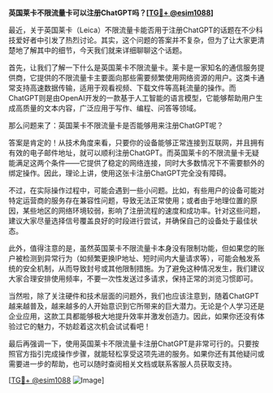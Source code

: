 **英国莱卡不限流量卡可以注册ChatGPT吗？[[TG💪+ @esim1088](https://t.me/s/esim1088)]**

最近，关于英国莱卡（Leica）不限流量卡能否用于注册ChatGPT的话题在不少科技爱好者中引发了热烈讨论。其实，这个问题的答案并不复杂，但为了让大家更清楚地了解其中的细节，今天我们就来详细聊聊这个话题。

首先，让我们了解一下什么是英国莱卡不限流量卡。莱卡是一家知名的通信服务提供商，它提供的不限流量卡主要面向那些需要频繁使用网络资源的用户。这类卡通常支持高速数据传输，适用于观看视频、下载文件等高耗流量的操作。而ChatGPT则是由OpenAI开发的一款基于人工智能的语言模型，它能够帮助用户生成高质量的文本内容，广泛应用于写作、编程、问答等领域。

那么问题来了：英国莱卡不限流量卡是否能够用来注册ChatGPT呢？

答案是肯定的！从技术角度来看，只要你的设备能够正常连接到互联网，并且拥有有效的电子邮件地址，就可以顺利注册ChatGPT。而英国莱卡的不限流量卡无疑能满足这两个条件——它提供了稳定的网络连接，同时大多数情况下不需要额外的绑定操作。因此，理论上讲，使用这张卡注册ChatGPT完全没有障碍。

不过，在实际操作过程中，可能会遇到一些小问题。比如，有些用户的设备可能对特定运营商的服务存在兼容性问题，导致无法正常使用；或者由于地理位置的原因，某些地区的网络环境较弱，影响了注册流程的速度和成功率。针对这些问题，建议大家尽量选择信号覆盖良好的时段进行尝试，并确保自己的设备处于最佳状态。

此外，值得注意的是，虽然英国莱卡不限流量卡本身没有限制功能，但如果您的账户被检测到异常行为（如频繁更换IP地址、短时间内大量请求等），可能会触发系统的安全机制，从而导致封号或其他限制措施。为了避免这种情况发生，我们建议大家合理安排使用频率，不要一次性发送过多请求，保持正常的浏览习惯即可。

当然啦，除了关注硬件和技术层面的问题外，我们也应该注意到，随着ChatGPT越来越普及，越来越多的人开始意识到它所带来的巨大潜力。无论是个人学习还是企业应用，这款工具都能够极大地提升效率并激发创造力。因此，如果你还没有体验过它的魅力，不妨趁着这次机会试试看吧！

最后再强调一下，使用英国莱卡不限流量卡注册ChatGPT是非常可行的。只要按照官方指引完成操作步骤，就能轻松享受这项先进的服务。如果你还有其他疑问或需要进一步的帮助，也可以随时查阅相关文档或联系客服人员获取支持。

[[TG💪+ @esim1088](https://t.me/s/esim1088) ![Image](https://i.postimg.cc/4NQfJmqS/Snipaste-2025-05-13-00-14-12.png)]